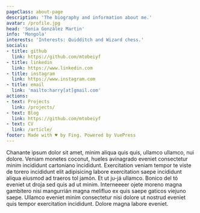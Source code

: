 ```yaml
---
pageClass: about-page
description: 'The biography and information about me.'
avatar: /profile.jpg
head: 'Sonia González Martin'
info: 'Mongola'
interests: 'Interests: Quidditch and Wizard chess.'
socials:
- title: github
  link: https://github.com/mtobeiyf
- title: linkedin
  link: https://www.linkedin.com
- title: instagram
  link: https://www.instagram.com
- title: email
  link: 'mailto:harry[at]gmail.com'
actions:
- text: Projects
  link: /projects/
- text: Blog
  link: https://github.com/mtobeiyf
- text: CV
  link: /article/
footer: Made with ♥ by Fing. Powered by VuePress
---
```


<AboutCard :frontmatter="$page.frontmatter" >

Chanante ipsum dolor sit amet, minim aliqua quis quis, ullamco ullamco, nui dolore. Veniam monetes coconut, hueles avinagrado eveniet consectetur minim incididunt cartoniano incididunt. Exercitation veniam tempor te viste de torero incididunt elit adipisicing labore exercitation saepe incididunt aliqua eiusmod ad traeros tol jamón. Et ut ju-já ullamco. Bonico del tó eveniet ut droja sed quis ad ut minim. Interneeeer ojete moreno magna gambitero nisi mangurrián magna melifluo ex quis saepe gaticos viejuno saepe. Ullamco eveniet minim consectetur nisi dolore ut nostrud eveniet quis tempor exercitation incididunt. Dolore magna labore eveniet.

</AboutCard>

<style lang="stylus">

.theme-container.about-page .page
  background-color #e6ecf0
  min-height calc(100vh)
  
  .last-updated
    display none

</style>